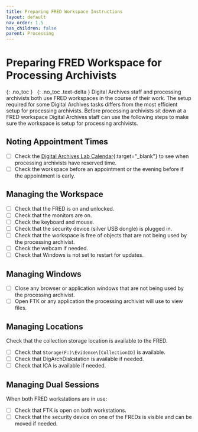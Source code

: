 ```yaml
---
title: Preparing FRED Workspace Instructions
layout: default
nav_order: 1.5
has_children: false
parent: Processing
---
```


# Preparing FRED Workspace for Processing Archivists
{: .no_toc }
&nbsp;
{: .no_toc .text-delta }
Digital Archives staff and processing archivists both use FRED workspaces in the course of their work. The setup required for some Digital Archives tasks differs from the most efficient setup for processing archivists. 
Before processing archivists sit down at a FRED workspace Digital Archives staff can use the following steps to make sure the workspace is setup for processing archivists.

## Noting Appointment Times
 * [ ] Check the [Digital Archives Lab Calendar](https://calendar.google.com/calendar/u/0?cid=Y19mbjYzaTM1aGVnZWduaGhmaGtiZzg0aGozb0Bncm91cC5jYWxlbmRhci5nb29nbGUuY29t){:target="_blank"} to see when processing archivists have reserved time.
 * [ ] Check the workspace before an appointment or the evening before if the appointment is early.

## Managing the Workspace
* [ ] Check that the FRED is on and unlocked.
* [ ] Check that the monitors are on.
* [ ] Check the keyboard and mouse.
* [ ] Check that the security device (silver USB dongle) is plugged in.
* [ ] Check that the workspace is free of objects that are not being used by the processing archivist.
* [ ] Check the webcam if needed.
* [ ] Check that Windows is not set to restart for updates.

## Managing Windows  
* [ ] Close any browser or application windows that are not being used by the processing archivist.
* [ ] Open FTK or any application the processing archivist will use to view files.

## Managing Locations
Check that the collection storage location is available to the FRED.
* [ ] Check that  ```Storage(F:)\Evidence\[CollectionID]```  is available.
* [ ] Check that DigArchDiskstation is available if needed.
* [ ] Check that ICA is available if needed.

## Managing Dual Sessions
When both FRED workstations are in use:
* [ ] Check that FTK is open on both workstations.
* [ ] Check that the security device on one of the FREDs is visible and can be moved if needed.
